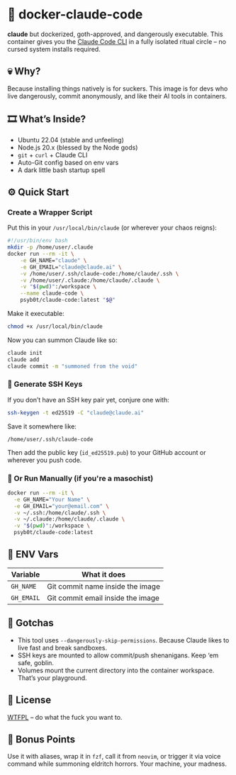 # 🧠 docker-claude-code

**claude** but dockerized, goth-approved, and dangerously executable.
This container gives you the [Claude Code CLI](https://www.npmjs.com/package/@anthropic-ai/claude-code) in a fully isolated ritual circle – no cursed system installs required.

## 💀 Why?

Because installing things natively is for suckers.
This image is for devs who live dangerously, commit anonymously, and like their AI tools in containers.

## 🎞️ What’s Inside?

- Ubuntu 22.04 (stable and unfeeling)
- Node.js 20.x (blessed by the Node gods)
- `git` + `curl` + Claude CLI
- Auto-Git config based on env vars
- A dark little bash startup spell

## ⚙️ Quick Start

### Create a Wrapper Script

Put this in your `/usr/local/bin/claude` (or wherever your chaos reigns):

```bash
#!/usr/bin/env bash
mkdir -p /home/user/.claude
docker run --rm -it \
	-e GH_NAME="claude" \
	-e GH_EMAIL="claude@claude.ai" \
	-v /home/user/.ssh/claude-code:/home/claude/.ssh \
	-v /home/user/.claude:/home/claude/.claude \
	-v "$(pwd)":/workspace \
	--name claude-code \
	psyb0t/claude-code:latest "$@"
```

Make it executable:

```bash
chmod +x /usr/local/bin/claude
```

Now you can summon Claude like so:

```bash
claude init
claude add
claude commit -m "summoned from the void"
```

### 🥪 Generate SSH Keys

If you don’t have an SSH key pair yet, conjure one with:

```bash
ssh-keygen -t ed25519 -C "claude@claude.ai"
```

Save it somewhere like:

```
/home/user/.ssh/claude-code
```

Then add the public key (`id_ed25519.pub`) to your GitHub account or wherever you push code.

### 🧪 Or Run Manually (if you're a masochist)

```bash
docker run --rm -it \
  -e GH_NAME="Your Name" \
  -e GH_EMAIL="your@email.com" \
  -v ~/.ssh:/home/claude/.ssh \
  -v ~/.claude:/home/claude/.claude \
  -v "$(pwd)":/workspace \
  psyb0t/claude-code:latest
```

## 🔐 ENV Vars

| Variable   | What it does                      |
| ---------- | --------------------------------- |
| `GH_NAME`  | Git commit name inside the image  |
| `GH_EMAIL` | Git commit email inside the image |

## 🦴 Gotchas

- This tool uses `--dangerously-skip-permissions`. Because Claude likes to live fast and break sandboxes.
- SSH keys are mounted to allow commit/push shenanigans. Keep ‘em safe, goblin.
- Volumes mount the current directory into the container workspace. That’s your playground.

## 📜 License

[WTFPL](http://www.wtfpl.net/) – do what the fuck you want to.

## 🔮 Bonus Points

Use it with aliases, wrap it in `fzf`, call it from `neovim`, or trigger it via voice command while summoning eldritch horrors. Your machine, your madness.
